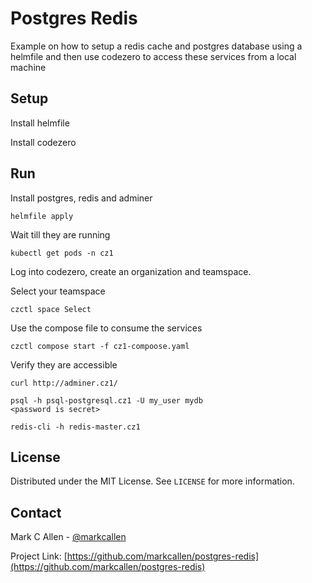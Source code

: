 # Postgres Redis

Example on how to setup a redis cache and postgres database using a helmfile and then use codezero to access these services
from a local machine

## Setup

Install helmfile

Install codezero

## Run

Install postgres, redis and adminer

```
helmfile apply
```

Wait till they are running

```
kubectl get pods -n cz1
```

Log into codezero, create an organization and teamspace.

Select your teamspace

```
czctl space Select
```

Use the compose file to consume the services

```
czctl compose start -f cz1-compoose.yaml
```

Verify they are accessible

```
curl http://adminer.cz1/
```

```
psql -h psql-postgresql.cz1 -U my_user mydb
<password is secret>
```

```
redis-cli -h redis-master.cz1
```

## License

Distributed under the MIT License. See `LICENSE` for more information.

## Contact

Mark C Allen - [@markcallen](https://www.linkedin.com/in/markcallen/)

Project Link: [https://github.com/markcallen/postgres-redis](https://github.com/markcallen/postgres-redis)
